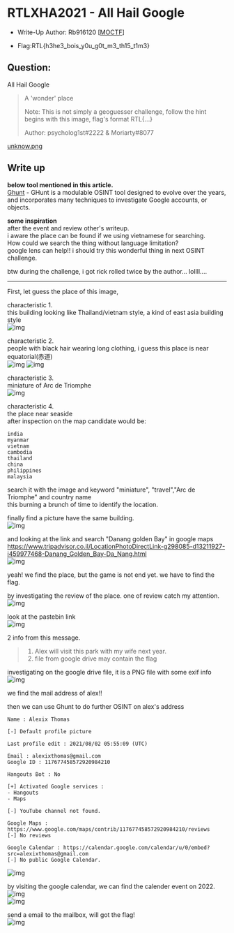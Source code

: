# RTLXHA2021 - All Hail Google

- Write-Up Author: Rb916120 \[[MOCTF](https://www.facebook.com/MOCSCTF)\]

- Flag:RTL{h3he3_bois_y0u_g0t_m3_th15_t1m3}

## **Question:**
All Hail Google

>A 'wonder' place
>
>Note: This is not simply a geoguesser challenge, follow the hint begins with this image, flag's format RTL{...}
>
>Author: psycholog1st#2222 & Moriarty#8077

[unknow.png](./unknow.png)

## Write up
**below tool mentioned in this article.**  
[Ghunt](https://github.com/mxrch/GHunt) - GHunt is a modulable OSINT tool designed to evolve over the years, and incorporates many techniques to investigate Google accounts, or objects.   

**some inspiration**  
after the event and review other's writeup.  
i aware the place can be found if we using vietnamese for searching.   
How could we search the thing without language limitation?  
google lens can help!! i should try this wonderful thing in next OSINT challenge.  

btw during the challenge, i got rick rolled twice by the author... lollll....  

---

First, let guess the place of this image,

characteristic 1.  
this building looking like Thailand/vietnam style, a kind of east asia building style  
![img](./img/1.PNG) 

characteristic 2.  
people with black hair wearing long clothing, i guess this place is near equatorial(赤道)  
![img](./img/2.PNG) ![img](./img/2.1.PNG) 

characteristic 3.  
miniature of Arc de Triomphe  
![img](./img/3.PNG) 

characteristic 4.  
the place near seaside  
after inspection on the map candidate would be:
```
india
myanmar
vietnam
cambodia
thailand
china
philippines
malaysia
```

search it with the image and keyword "miniature", "travel","Arc de Triomphe" and country name  
this burning a brunch of time to identify the location.


finally find a picture have the same building.  
![img](./img/4.PNG) 

and looking at the link and search "Danang golden Bay" in google maps  
https://www.tripadvisor.co.il/LocationPhotoDirectLink-g298085-d13211927-i459977468-Danang_Golden_Bay-Da_Nang.html  
![img](./img/5.PNG) 

yeah! we find the place, but the game is not end yet. we have to find the flag.

by investigating the review of the place. one of review catch my attention.  
![img](./img/6.PNG)


look at the pastebin link  
![img](./img/7.PNG)

2 info from this message.
> 1. Alex will visit this park with my wife next year.
> 2. file from google drive may contain the flag

investigating on the google drive file, it is a PNG file with some exif info  
![img](./img/8.PNG)

we find the mail address of alex!!

then we can use Ghunt to do further OSINT on alex's address

```
Name : Alexix Thomas

[-] Default profile picture

Last profile edit : 2021/08/02 05:55:09 (UTC)

Email : alexixthomas@gmail.com
Google ID : 117677458572920984210

Hangouts Bot : No

[+] Activated Google services :
- Hangouts
- Maps

[-] YouTube channel not found.

Google Maps : https://www.google.com/maps/contrib/117677458572920984210/reviews
[-] No reviews    

Google Calendar : https://calendar.google.com/calendar/u/0/embed?src=alexixthomas@gmail.com
[-] No public Google Calendar.
```
![img](./img/9.PNG)

by visiting the google calendar, we can find the calender event on 2022.  
![img](./img/10.PNG)  
![img](./img/11.PNG)

send a email to the mailbox, will got the flag!  
![img](./img/12.PNG)



